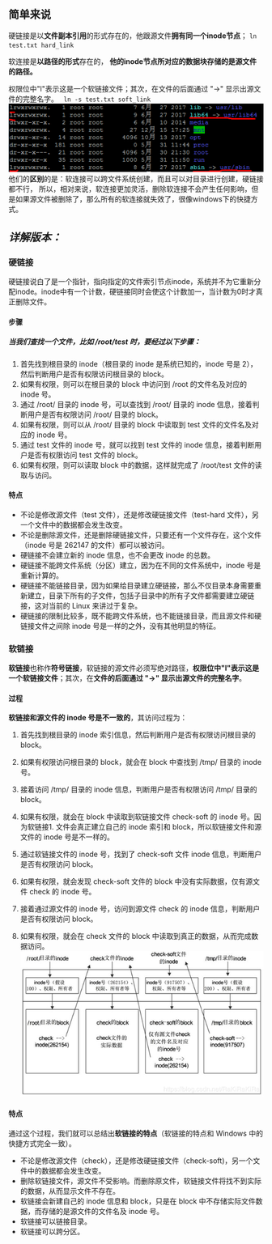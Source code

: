 ## 简单来说

﻿硬链接是以**文件副本引用**的形式存在的，他跟源文件**拥有同一个inode节点**； 
`ln test.txt hard_link`

软连接是**以路径的形式**存在的， **他的inode节点所对应的数据块存储的是源文件的路径。** 

权限位中"l"表示这是一个软链接文件；其次，在文件的后面通过 "->" 显示出源文件的完整名字。
` ln -s test.txt soft_link`
![在这里插入图片描述](软链接与硬链接/20190917011437744.png)
他们的**区别**的是：软连接可以跨文件系统创建，而且可以对目录进行创建，硬链接都不行，
所以，相对来说，软连接更加灵活，删除软连接不会产生任何影响，但是如果源文件被删除了，那么所有的软连接就失效了，很像windows下的快捷方式。

## ***详解版本：***

### 硬链接

硬链接说白了是一个指针，指向指定的文件索引节点inode，系统并不为它重新分配inode。inode中有一个计数，硬链接同时会使这个计数加一，当计数为0时才真正删除文件。

#### 步骤

##### 当我们查找一个文件，比如 /root/test 时，要经过以下步骤：
 1. 首先找到根目录的 inode（根目录的 inode 是系统已知的，inode 号是 2），然后判断用户是否有权限访问根目录的 block。
 2. 如果有权限，则可以在根目录的 block 中访问到 /root 的文件名及对应的 inode 号。
 3. 通过 /root/ 目录的 inode 号，可以查找到 /root/ 目录的 inode 信息，接着判断用户是否有权限访问 /root/ 目录的 block。
 4. 如果有权限，则可以从 /root/ 目录的 block 中读取到 test 文件的文件名及对应的 inode 号。
 5. 通过 test 文件的 inode 号，就可以找到 test 文件的 inode 信息，接着判断用户是否有权限访问 test 文件的 block。
 6. 如果有权限，则可以读取 block 中的数据，这样就完成了 /root/test 文件的读取与访问。
#### 特点

 - 不论是修改源文件（test 文件），还是修改硬链接文件（test-hard 文件），另一个文件中的数据都会发生改变。
 - 不论是删除源文件，还是删除硬链接文件，只要还有一个文件存在，这个文件（inode 号是 262147 的文件）都可以被访问。
 - 硬链接不会建立新的 inode 信息，也不会更改 inode 的总数。
 - 硬链接不能跨文件系统（分区）建立，因为在不同的文件系统中，inode 号是重新计算的。
 - 硬链接不能链接目录，因为如果给目录建立硬链接，那么不仅目录本身需要重新建立，目录下所有的子文件，包括子目录中的所有子文件都需要建立硬链接，这对当前的 Linux 来讲过于复杂。
 - 硬链接的限制比较多，既不能跨文件系统，也不能链接目录，而且源文件和硬链接文件之间除 inode 号是一样的之外，没有其他明显的特征。

### 软链接

**软链接**也称作**符号链接**，软链接的源文件必须写绝对路径，**权限位中"l"表示这是一个软链接文件**；其次，在**文件的后面通过 "->" 显示出源文件的完整名字**。

#### 过程

**软链接和源文件的 inode 号是不一致的**，其访问过程为：

1. 首先找到根目录的 inode 索引信息，然后判断用户是否有权限访问根目录的 block。

2. 如果有权限访问根目录的 block，就会在 block 中查找到 /tmp/ 目录的 inode 号。

3. 接着访问 /tmp/ 目录的 inode 信息，判断用户是否有权限访问 /tmp/ 目录的 block。

4. 如果有权限，就会在 block 中读取到软链接文件 check-soft 的 inode 号。因为软链接1. 文件会真正建立自己的 inode 索引和 block，所以软链接文件和源文件的 inode 号是不一样的。

5. 通过软链接文件的 inode 号，找到了 check-soft 文件 inode 信息，判断用户是否有权限访问 block。

6. 如果有权限，就会发现 check-soft 文件的 block 中没有实际数据，仅有源文件 check 的 inode 号。

7. 接着通过源文件的 inode 号，访问到源文件 check 的 inode 信息，判断用户是否有权限访问 block。

8. 如果有权限，就会在 check 文件的 block 中读取到真正的数据，从而完成数据访问。
    ![在这里插入图片描述](软链接与硬链接/20190917011523310.png)


#### 特点

通过这个过程，我们就可以总结出**软链接的特点**（软链接的特点和 Windows 中的快捷方式完全一致）。

 - 不论是修改源文件（check），还是修改硬链接文件（check-soft)，另一个文件中的数据都会发生改变。
 - 删除软链接文件，源文件不受影响。而删除原文件，软链接文件将找不到实际的数据，从而显示文件不存在。
 - 软链接会新建自己的 inode 信息和 block，只是在 block 中不存储实际文件数据，而存储的是源文件的文件名及 inode 号。
 - 软链接可以链接目录。
 - 软链接可以跨分区。

